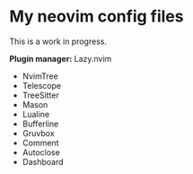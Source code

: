 # My neovim config files

This is a work in progress.

**Plugin manager:** Lazy.nvim

- NvimTree
- Telescope
- TreeSitter
- Mason
- Lualine
- Bufferline
- Gruvbox
- Comment
- Autoclose
- Dashboard
